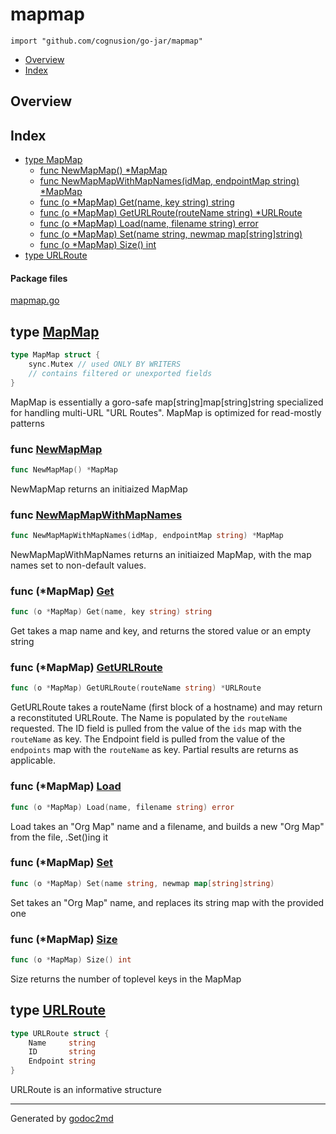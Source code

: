 

# mapmap
`import "github.com/cognusion/go-jar/mapmap"`

* [Overview](#pkg-overview)
* [Index](#pkg-index)

## <a name="pkg-overview">Overview</a>



## <a name="pkg-index">Index</a>
* [type MapMap](#MapMap)
  * [func NewMapMap() *MapMap](#NewMapMap)
  * [func NewMapMapWithMapNames(idMap, endpointMap string) *MapMap](#NewMapMapWithMapNames)
  * [func (o *MapMap) Get(name, key string) string](#MapMap.Get)
  * [func (o *MapMap) GetURLRoute(routeName string) *URLRoute](#MapMap.GetURLRoute)
  * [func (o *MapMap) Load(name, filename string) error](#MapMap.Load)
  * [func (o *MapMap) Set(name string, newmap map[string]string)](#MapMap.Set)
  * [func (o *MapMap) Size() int](#MapMap.Size)
* [type URLRoute](#URLRoute)


#### <a name="pkg-files">Package files</a>
[mapmap.go](https://github.com/cognusion/go-jar/tree/master/mapmap/mapmap.go)






## <a name="MapMap">type</a> [MapMap](https://github.com/cognusion/go-jar/tree/master/mapmap/mapmap.go?s=240:426#L13)
``` go
type MapMap struct {
    sync.Mutex // used ONLY BY WRITERS
    // contains filtered or unexported fields
}

```
MapMap is essentially a goro-safe map[string]map[string]string specialized for handling multi-URL "URL Routes".
MapMap is optimized for read-mostly patterns







### <a name="NewMapMap">func</a> [NewMapMap](https://github.com/cognusion/go-jar/tree/master/mapmap/mapmap.go?s=470:494#L21)
``` go
func NewMapMap() *MapMap
```
NewMapMap returns an initiaized MapMap


### <a name="NewMapMapWithMapNames">func</a> [NewMapMapWithMapNames](https://github.com/cognusion/go-jar/tree/master/mapmap/mapmap.go?s=651:712#L26)
``` go
func NewMapMapWithMapNames(idMap, endpointMap string) *MapMap
```
NewMapMapWithMapNames returns an initiaized MapMap, with the map names set to non-default values.





### <a name="MapMap.Get">func</a> (\*MapMap) [Get](https://github.com/cognusion/go-jar/tree/master/mapmap/mapmap.go?s=1213:1258#L47)
``` go
func (o *MapMap) Get(name, key string) string
```
Get takes a map name and key, and returns the stored value or an empty string




### <a name="MapMap.GetURLRoute">func</a> (\*MapMap) [GetURLRoute](https://github.com/cognusion/go-jar/tree/master/mapmap/mapmap.go?s=1746:1802#L60)
``` go
func (o *MapMap) GetURLRoute(routeName string) *URLRoute
```
GetURLRoute takes a routeName (first block of a hostname) and may return a reconstituted URLRoute.
The Name is populated by the ``routeName`` requested.
The ID field is pulled from the value of the ``ids`` map with the ``routeName`` as key.
The Endpoint field is pulled from the value of the ``endpoints`` map with the ``routeName`` as key.
Partial results are returns as applicable.




### <a name="MapMap.Load">func</a> (\*MapMap) [Load](https://github.com/cognusion/go-jar/tree/master/mapmap/mapmap.go?s=2525:2575#L94)
``` go
func (o *MapMap) Load(name, filename string) error
```
Load takes an "Org Map" name and a filename, and builds a new "Org Map" from the file, .Set()ing it




### <a name="MapMap.Set">func</a> (\*MapMap) [Set](https://github.com/cognusion/go-jar/tree/master/mapmap/mapmap.go?s=2094:2153#L74)
``` go
func (o *MapMap) Set(name string, newmap map[string]string)
```
Set takes an "Org Map" name, and replaces its string map with the provided one




### <a name="MapMap.Size">func</a> (\*MapMap) [Size](https://github.com/cognusion/go-jar/tree/master/mapmap/mapmap.go?s=2297:2324#L83)
``` go
func (o *MapMap) Size() int
```
Size returns the number of toplevel keys in the MapMap




## <a name="URLRoute">type</a> [URLRoute](https://github.com/cognusion/go-jar/tree/master/mapmap/mapmap.go?s=1055:1130#L40)
``` go
type URLRoute struct {
    Name     string
    ID       string
    Endpoint string
}

```
URLRoute is an informative structure














- - -
Generated by [godoc2md](http://godoc.org/github.com/cognusion/godoc2md)
